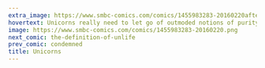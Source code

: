 ```yaml
---
extra_image: https://www.smbc-comics.com/comics/1455983283-20160220after.png
hovertext: Unicorns really need to let go of outmoded notions of purity.
image: https://www.smbc-comics.com/comics/1455983283-20160220.png
next_comic: the-definition-of-unlife
prev_comic: condemned
title: Unicorns
---
```


